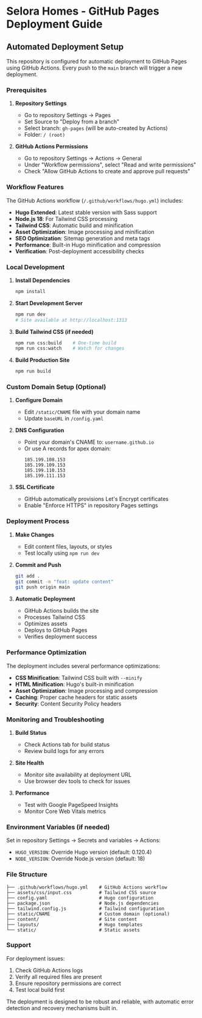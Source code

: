 # Selora Homes - GitHub Pages Deployment Guide

## Automated Deployment Setup

This repository is configured for automatic deployment to GitHub Pages using GitHub Actions. Every push to the `main` branch will trigger a new deployment.

### Prerequisites

1. **Repository Settings**
   - Go to repository Settings → Pages
   - Set Source to "Deploy from a branch"
   - Select branch: `gh-pages` (will be auto-created by Actions)
   - Folder: `/ (root)`

2. **GitHub Actions Permissions**
   - Go to repository Settings → Actions → General
   - Under "Workflow permissions", select "Read and write permissions"
   - Check "Allow GitHub Actions to create and approve pull requests"

### Workflow Features

The GitHub Actions workflow (`/.github/workflows/hugo.yml`) includes:

- **Hugo Extended**: Latest stable version with Sass support
- **Node.js 18**: For Tailwind CSS processing
- **Tailwind CSS**: Automatic build and minification
- **Asset Optimization**: Image processing and minification
- **SEO Optimization**: Sitemap generation and meta tags
- **Performance**: Built-in Hugo minification and compression
- **Verification**: Post-deployment accessibility checks

### Local Development

1. **Install Dependencies**
   ```bash
   npm install
   ```

2. **Start Development Server**
   ```bash
   npm run dev
   # Site available at http://localhost:1313
   ```

3. **Build Tailwind CSS (if needed)**
   ```bash
   npm run css:build    # One-time build
   npm run css:watch    # Watch for changes
   ```

4. **Build Production Site**
   ```bash
   npm run build
   ```

### Custom Domain Setup (Optional)

1. **Configure Domain**
   - Edit `/static/CNAME` file with your domain name
   - Update `baseURL` in `/config.yaml`

2. **DNS Configuration**
   - Point your domain's CNAME to: `username.github.io`
   - Or use A records for apex domain:
     ```
     185.199.108.153
     185.199.109.153
     185.199.110.153
     185.199.111.153
     ```

3. **SSL Certificate**
   - GitHub automatically provisions Let's Encrypt certificates
   - Enable "Enforce HTTPS" in repository Pages settings

### Deployment Process

1. **Make Changes**
   - Edit content files, layouts, or styles
   - Test locally using `npm run dev`

2. **Commit and Push**
   ```bash
   git add .
   git commit -m "feat: update content"
   git push origin main
   ```

3. **Automatic Deployment**
   - GitHub Actions builds the site
   - Processes Tailwind CSS
   - Optimizes assets
   - Deploys to GitHub Pages
   - Verifies deployment success

### Performance Optimization

The deployment includes several performance optimizations:

- **CSS Minification**: Tailwind CSS built with `--minify`
- **HTML Minification**: Hugo's built-in minification
- **Asset Optimization**: Image processing and compression
- **Caching**: Proper cache headers for static assets
- **Security**: Content Security Policy headers

### Monitoring and Troubleshooting

1. **Build Status**
   - Check Actions tab for build status
   - Review build logs for any errors

2. **Site Health**
   - Monitor site availability at deployment URL
   - Use browser dev tools to check for issues

3. **Performance**
   - Test with Google PageSpeed Insights
   - Monitor Core Web Vitals metrics

### Environment Variables (if needed)

Set in repository Settings → Secrets and variables → Actions:

- `HUGO_VERSION`: Override Hugo version (default: 0.120.4)
- `NODE_VERSION`: Override Node.js version (default: 18)

### File Structure

```
├── .github/workflows/hugo.yml    # GitHub Actions workflow
├── assets/css/input.css          # Tailwind CSS source
├── config.yaml                   # Hugo configuration
├── package.json                  # Node.js dependencies
├── tailwind.config.js            # Tailwind configuration
├── static/CNAME                  # Custom domain (optional)
├── content/                      # Site content
├── layouts/                      # Hugo templates
└── static/                       # Static assets
```

### Support

For deployment issues:
1. Check GitHub Actions logs
2. Verify all required files are present
3. Ensure repository permissions are correct
4. Test local build first

The deployment is designed to be robust and reliable, with automatic error detection and recovery mechanisms built in.